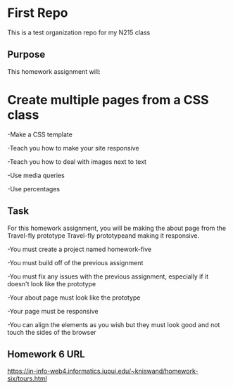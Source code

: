 # First Repo

This is a test organization repo for my N215 class

## Purpose

This homework assignment will:

# Create multiple pages from a CSS class

-Make a CSS template

-Teach you how to make your site responsive

-Teach you how to deal with images next to text

-Use media queries

-Use percentages

## Task

For this homework assignment, you will be making the about page from the Travel-fly prototype Travel-fly prototypeand making it responsive.

-You must create a project named homework-five

-You must build off of the previous assignment

-You must fix any issues with the previous assignment, especially if it doesn't look like the prototype

-Your about page must look like the prototype

-Your page must be responsive

-You can align the elements as you wish but they must look good and not touch the sides of the browser

## Homework 6 URL

https://in-info-web4.informatics.iupui.edu/~kniswand/homework-six/tours.html
